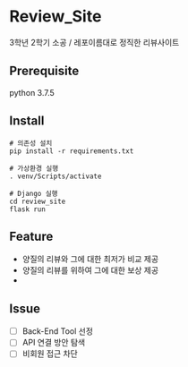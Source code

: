 # Review_Site
3학년 2학기 소공 / 레포이름대로 정직한 리뷰사이트

## Prerequisite
python 3.7.5

## Install
```
# 의존성 설치
pip install -r requirements.txt

# 가상환경 실행
. venv/Scripts/activate

# Django 실행
cd review_site
flask run
```
## Feature
- 양질의 리뷰와 그에 대한 최저가 비교 제공
- 양질의 리뷰를 위하여 그에 대한 보상 제공
- 

## Issue
- [ ] Back-End Tool 선정
- [ ] API 연결 방안 탐색
- [ ] 비회원 접근 차단
